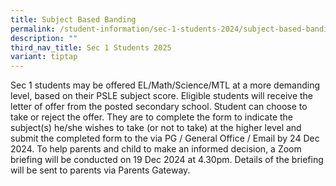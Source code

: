 ```yaml
---
title: Subject Based Banding
permalink: /student-information/sec-1-students-2024/subject-based-banding-for-eligible-na-and-nt-students/
description: ""
third_nav_title: Sec 1 Students 2025
variant: tiptap
---
```

<p>Sec 1 students may be offered EL/Math/Science/MTL at a more demanding
level, based on their PSLE subject score. Eligible students will receive
the letter of offer from the posted secondary school. Student can choose
to take or reject the offer. They are to complete the form to indicate
the subject(s) he/she wishes to take (or not to take) at the higher level
and submit the completed form to the via PG / General Office / Email by
24 Dec 2024. To help parents and child to make an informed decision, a
Zoom briefing will be conducted on 19 Dec 2024 at 4.30pm. Details of the
briefing will be sent to parents via Parents Gateway.</p>